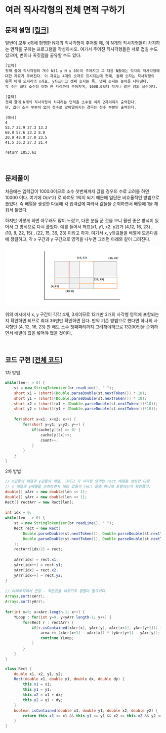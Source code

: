 # 여러 직사각형의 전체 면적 구하기



## 문제 설명 [[링크]](https://www.acmicpc.net/problem/2672)

밑변이 모두 x축에 평행한 N개의 직사각형이 주어질 때, 이 N개의 직사각형들이 차지하는 면적을 구하는 프로그램을 작성하시오. 여기서 주어진 직사각형들은 서로 겹칠 수도 있으며, 변이나 꼭짓점을 공유할 수도 있다.


```
[입력]
첫째 줄에 직사각형의 개수 N(1 ≤ N ≤ 30)이 주어지고 그 다음 N줄에는 각각의 직사각형에 
대한 자료가 주어진다. 이 자료는 4개의 숫자로 표시되는데 첫째, 둘째 숫자는 직사각형의 
왼쪽 아래 모서리의 x좌표, y좌표이고 셋째 숫자는 폭, 넷째 숫자는 높이를 나타낸다. 
각 수는 최대 소수점 이하 한 자리까지 주어지며, 1000.0보다 작거나 같은 양의 실수이다.

[출력]
첫째 줄에 N개의 직사각형이 차지하는 면적을 소수점 이하 2자리까지 출력한다. 
단, 값이 소수 부분이 없이 정수로 맞아떨어지는 경우는 정수 부분만 출력한다.

[예시]
4
52.7 22.9 27.3 13.3
68.8 57.6 23.2 8.0
20.0 48.0 37.0 23.5
41.5 36.2 27.3 21.4

return 1853.61
```



​    

## 문제풀이

처음에는 입력값이 1000.0이므로 소수 첫번째까지 값을 경우의 수로 고려를 하면 10000 이다. 여기에 O(n^2) 로 하여도 1억이 되기 때문에 일단은 비효율적인 방법으로 풀었다. 즉 배열을 생성한 다음에 각 입력값에 따라서 값들을 순회하면서 배열에 1을 채워서 풀었다.

하지만 이렇게 하면 아무래도 많이 느렸고, 다른 분들 푼 것을 보니 훨씬 좋은 방식이 있어서 그 방식으로 다시 풀었다. 예를 들어서 좌표(x1, y1, x2, y2)가 (4,12, 16, 23) , (10, 8, 22, 15) , (22, 15, 36, 23) 이라고 하자. 여기서 x, y좌표들을 배열에 모은다음에 정렬하고, 각 x 구간과 y 구간으로 영역을 나누면 그러면 아래와 같이 그려진다. 

![](./1.png)

위의 예시에서 x, y 구간이 각각 4개, 3개이므로 12개만 3개의 사각형 영역에 포함되는지 확인하면 되므로 최대 36번만 확인하면 된다. 만약 기존 방법으로 했다면 하나의 사각형인 (4, 12, 16, 23) 만 해도 소수 첫째짜리까지 고려해야하므로 13200번을 순회하면서 배열에 값을 넣어야 했을 것이다.



​    

## 코드 구현 [[전체 코드]](./Main2.java)

1차 방법

```java
while(len-- > 0) {
    st = new StringTokenizer(br.readLine(), " ");
    short x1 = (short)(Double.parseDouble(st.nextToken()) * 10);
    short y1 = (short)(Double.parseDouble(st.nextToken()) * 10);
    short x2 = (short)(x1 + (Double.parseDouble(st.nextToken())*10));
    short y2 = (short)(y1 + (Double.parseDouble(st.nextToken())*10));

    for(short x=x1; x<x2; x++) {
        for(short y=y1; y<y2; y++) {
            if(cache[y][x] == 0) {
                cache[y][x]++;
                count++;
            }
        }
    }
}
```



2차 방법

```java
// x값들의 배열과 y값들의 배열, 그리고 각 사각형 영역인 rect 배열을 생성한 다음
// x 배열과 y배열을 순회하면서 해당 값들이 rect 들중 하나에 포함되는지 확인했다.
double[] xArr = new double[len << 1];
double[] yArr = new double[len << 1];
Rect[] rectArr = new Rect[len];

int idx = 0;
while(len-- > 0) {
    st = new StringTokenizer(br.readLine(), " ");
    Rect rect = new Rect(
        Double.parseDouble(st.nextToken()), Double.parseDouble(st.nextToken()),
        Double.parseDouble(st.nextToken()), Double.parseDouble(st.nextToken())
    );
    rectArr[idx/2] = rect;

    xArr[idx] = rect.x1; 
    yArr[idx++] = rect.y1;
    xArr[idx] = rect.x2; 
    yArr[idx++] = rect.y2;
}

// 아래로직에서 큰값 - 작은값을 해주므로 정렬이 필요하다.
Arrays.sort(xArr);
Arrays.sort(yArr);

for(int x=0; x<xArr.length-1; x++) {
    YLoop : for(int y=0; y<yArr.length-1; y++) {
        for(Rect r : rectArr) {
            if(r.isContained(xArr[x], yArr[y], xArr[x+1], yArr[y+1])) {
                area += (xArr[x+1] - xArr[x]) * (yArr[y+1] - yArr[y]);
                continue YLoop;
            }
        }
    }
}
```

```java
class Rect {
    double x1, x2, y1, y2;
    Rect(double x1, double y1, double dx, double dy) {
        this.x1 = x1;
        this.y1 = y1;
        this.x2 = x1 + dx;
        this.y2 = y1 + dy;
    }
    boolean isContained(double x1, double y1, double x2, double y2) {
        return this.x1 <= x1 && this.y1 <= y1 && x2 <= this.x2 && y2 <= this.y2;
    }
}
```

